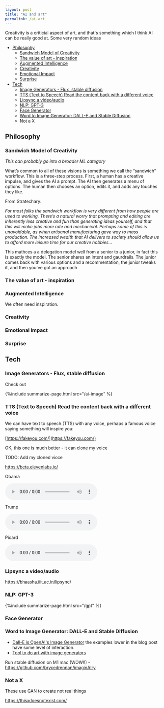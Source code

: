 ```yaml
---
layout: post
title: "AI and art"
permalink: /ai-art
---
```


Creativity is a criticial aspect of art, and that's something which I think AI can be really good at. Some very random ideas

<!-- prettier-ignore-start -->
<!-- vim-markdown-toc GFM -->

- [Philosophy](#philosophy)
    - [Sandwich Model of Creativity](#sandwich-model-of-creativity)
    - [The value of art - inspiration](#the-value-of-art---inspiration)
    - [Augmented Intelligence](#augmented-intelligence)
    - [Creativity](#creativity)
    - [Emotional Impact](#emotional-impact)
    - [Surprise](#surprise)
- [Tech](#tech)
    - [Image Generators - Flux, stable diffusion](#image-generators---flux-stable-diffusion)
    - [TTS (Text to Speech) Read the content back with a different voice](#tts-text-to-speech-read-the-content-back-with-a-different-voice)
    - [Lipsync a video/audio](#lipsync-a-videoaudio)
    - [NLP: GPT-3](#nlp-gpt-3)
    - [Face Generator](#face-generator)
    - [Word to Image Generator: DALL-E and Stable Diffusion](#word-to-image-generator-dall-e-and-stable-diffusion)
    - [Not a X](#not-a-x)

<!-- vim-markdown-toc -->
<!-- prettier-ignore-end -->

## Philosophy

### Sandwich Model of Creativity

_This can probably go into a broader ML category_

What’s common to all of these visions is something we call the “sandwich” workflow. This is a three-step process. First, a human has a creative impulse, and gives the AI a prompt. The AI then generates a menu of options. The human then chooses an option, edits it, and adds any touches they like.

From Stratechary:

_For most folks the sandwich workflow is very different from how people are used to working. There’s a natural worry that prompting and editing are inherently less creative and fun than generating ideas yourself, and that this will make jobs more rote and mechanical. Perhaps some of this is unavoidable, as when artisanal manufacturing gave way to mass production. The increased wealth that AI delivers to society should allow us to afford more leisure time for our creative hobbies…_

This mathces a a delegation model well from a senior to a junior, in fact this is exactly the model. The senior shares an intent and gaurdrails. The junior comes back with various options and a recommentation, the junior tweaks it, and then you've got an approach

### The value of art - inspiration

### Augmented Intelligence

We often need inspiration.

### Creativity

### Emotional Impact

### Surprise

## Tech

### Image Generators - Flux, stable diffusion

Check out

{%include summarize-page.html src="/ai-image" %}

### TTS (Text to Speech) Read the content back with a different voice

We can have text to speech (TTS) with any voice, perhaps a famous voice saying something will inspire you:

[https://fakeyou.com/](https://fakeyou.com/)

OK, this one is much better - it can clone my voice

TODO: Add my cloned vioce

<https://beta.elevenlabs.io/>

Obama

<audio controls>
  <source src="https://github.com/idvorkin/blob/raw/master/fake_voices/obama_remember_igor.wav" type="audio/wav">
</audio>

Trump

<audio controls>
  <source src="https://github.com/idvorkin/blob/raw/master/fake_voices/trump_remember_igor.wav" type="audio/wav">
</audio>

Picard

<audio controls>
  <source src="https://github.com/idvorkin/blob/raw/master/fake_voices/picard_remember_igor.wav" type="audio/wav">
</audio>

### Lipsync a video/audio

<https://bhaasha.iiit.ac.in/lipsync/>

### NLP: GPT-3

{%include summarize-page.html src="/gpt" %}

### Face Generator

### Word to Image Generator: DALL-E and Stable Diffusion

- [Dall-E is OpenAI's Image Generator](https://openai.com/blog/dall-e/) the examples lower in the blog post have some level of interaction.
- [Tool to do art with image generators](https://openart.ai/promptbook)

Run stable diffusion on M1 mac (WOW!!) - <https://github.com/brycedrennan/imaginAIry>

### Not a X

These use GAN to create not real things

<https://thisxdoesnotexist.com/>
